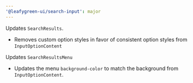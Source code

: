 ```yaml
---
'@leafygreen-ui/search-input': major
---
```


Updates `SearchResults`.
- Removes custom option styles in favor of consistent option styles from `InputOptionContent`

Updates `SearchResultsMenu`
- Updates the menu `background-color` to match the background from `InputOptionContent`.